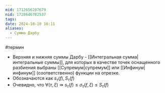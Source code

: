```yaml
---
mid: 1712656287679
nid: 1728646782537
tags: 
date: 2024-10-10 16:11
aliases:
  - Сумма Дарбу
---
```

#термин
- Верхняя и нижняя суммы Дарбу - [[Интегральная сумма|интегральные суммы]], для которых в качестве точек оснащенного разбиения выбраны [[Супремум|супремум]] или [[Инфинум|инфинум]] (соответственно) функции на отрезке.
- Обозначаются как $s_\tau(f), S_\tau(f)$
- Очевидно, что $\forall (\tau, \xi) \Rrightarrow s_\tau(f) \le \sigma_\tau(f, \xi) \le S_\tau(f)$